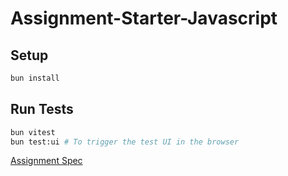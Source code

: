 # Assignment-Starter-Javascript

## Setup

```bash
bun install
```

## Run Tests

```bash
bun vitest
bun test:ui # To trigger the test UI in the browser
```
[Assignment Spec](https://education.codifyberkeley.org/docs/Assignments/javascript)
